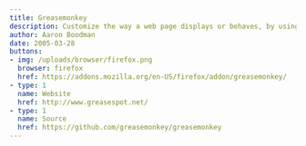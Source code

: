 ```yaml
---
title: Greasemonkey
description: Customize the way a web page displays or behaves, by using small bits of JavaScript.
author: Aaron Boodman
date: 2005-03-28
buttons:
- img: /uploads/browser/firefox.png
  browser: firefox
  href: https://addons.mozilla.org/en-US/firefox/addon/greasemonkey/
- type: 1
  name: Website
  href: http://www.greasespot.net/
- type: 1
  name: Source
  href: https://github.com/greasemonkey/greasemonkey
---
```

